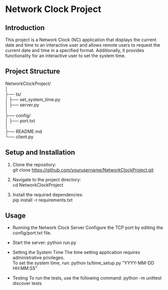 # Network Clock Project

## Introduction

This project is a Network Clock (NC) application that displays the current date and time to an interactive user and allows remote users to request the current date and time in a specified format. Additionally, it provides functionality for an interactive user to set the system time.

## Project Structure

NetworkClockProject/<br>
│<br>
├── ts/<br>
│ ├── set_system_time.py<br>
│ ├── server.py<br>
│<br>
├── config/<br>
│ ├── port.txt<br>
│<br>
├── README.md<br>
└── client.py<br>

## Setup and Installation

1. Clone the repository:<br>
   git clone https://github.com/yourusername/NetworkClockProject.git

2. Navigate to the project directory:<br>
    cd NetworkClockProject

3. Install the required dependencies:<br>
    pip install -r requirements.txt

## Usage

- Running the Network Clock Server
Configure the TCP port by editing the config/port.txt file.

- Start the server:
python run.py

- Setting the System Time
The time setting application requires administrative privileges. <br>
To set the system time, run: python ts/time_setup.py "YYYY-MM-DD HH:MM:SS"

- Testing
To run the tests, use the following command:
python -m unittest discover tests